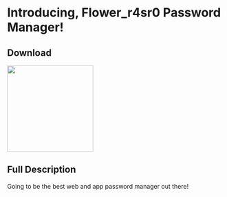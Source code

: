 # Introducing, Flower_r4sr0 Password Manager!
## Download
<a href="https://github.com/FlowerYT6/FL40PwordMan/releases/"><img src="https://floweryt6.github.io/FlowerYT6/downloadinghrepo.png" height="200" width="200"></a>
## Full Description
Going to be the best web and app password manager out there!
